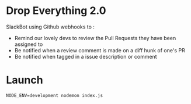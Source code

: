 # Drop Everything 2.0

SlackBot using Github webhooks to :
- Remind our lovely devs to review the Pull Requests they have been assigned to
- Be notified when a review comment is made on a diff hunk of one's PR
- Be notified when tagged in a issue description or comment

# Launch

`NODE_ENV=development nodemon index.js`
